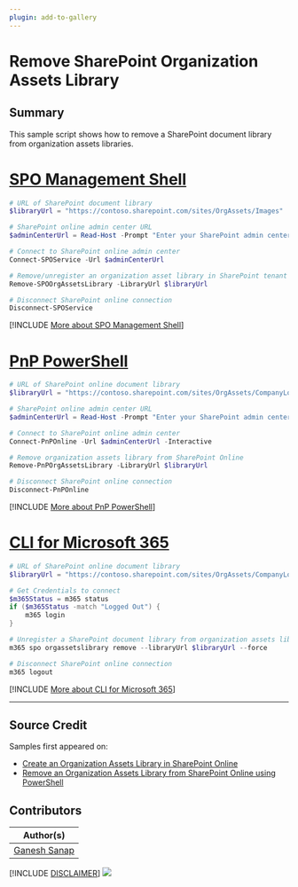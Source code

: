 ```yaml
---
plugin: add-to-gallery
---
```


# Remove SharePoint Organization Assets Library

## Summary

This sample script shows how to remove a SharePoint document library from organization assets libraries.

# [SPO Management Shell](#tab/spoms-ps)

```powershell
# URL of SharePoint document library
$libraryUrl = "https://contoso.sharepoint.com/sites/OrgAssets/Images"

# SharePoint online admin center URL
$adminCenterUrl = Read-Host -Prompt "Enter your SharePoint admin center site URL (e.g https://contoso-admin.sharepoint.com/)"

# Connect to SharePoint online admin center
Connect-SPOService -Url $adminCenterUrl

# Remove/unregister an organization asset library in SharePoint tenant
Remove-SPOOrgAssetsLibrary -LibraryUrl $libraryUrl

# Disconnect SharePoint online connection
Disconnect-SPOService
```

[!INCLUDE [More about SPO Management Shell](../../docfx/includes/MORE-SPOMS.md)]

# [PnP PowerShell](#tab/pnpps)

```powershell
# URL of SharePoint online document library
$libraryUrl = "https://contoso.sharepoint.com/sites/OrgAssets/CompanyLogos"

# SharePoint online admin center URL
$adminCenterUrl = Read-Host -Prompt "Enter your SharePoint admin center site URL (e.g https://contoso-admin.sharepoint.com/)"

# Connect to SharePoint online admin center
Connect-PnPOnline -Url $adminCenterUrl -Interactive

# Remove organization assets library from SharePoint Online
Remove-PnPOrgAssetsLibrary -LibraryUrl $libraryUrl

# Disconnect SharePoint online connection
Disconnect-PnPOnline
```

[!INCLUDE [More about PnP PowerShell](../../docfx/includes/MORE-PNPPS.md)]

# [CLI for Microsoft 365](#tab/cli-m365-ps)

```powershell
# URL of SharePoint online document library
$libraryUrl = "https://contoso.sharepoint.com/sites/OrgAssets/CompanyLogos"

# Get Credentials to connect
$m365Status = m365 status
if ($m365Status -match "Logged Out") {
    m365 login
}

# Unregister a SharePoint document library from organization assets libraries
m365 spo orgassetslibrary remove --libraryUrl $libraryUrl --force

# Disconnect SharePoint online connection
m365 logout
```

[!INCLUDE [More about CLI for Microsoft 365](../../docfx/includes/MORE-CLIM365.md)]

***

## Source Credit

Samples first appeared on:

- [Create an Organization Assets Library in SharePoint Online](https://ganeshsanapblogs.wordpress.com/2024/01/30/create-an-organization-assets-library-in-sharepoint-online/)
- [Remove an Organization Assets Library from SharePoint Online using PowerShell](https://ganeshsanapblogs.wordpress.com/2024/02/03/remove-an-organization-assets-library-from-sharepoint-online-using-powershell/)

## Contributors

| Author(s) |
|-----------|
| [Ganesh Sanap](https://ganeshsanapblogs.wordpress.com/) |

[!INCLUDE [DISCLAIMER](../../docfx/includes/DISCLAIMER.md)]
<img src="https://m365-visitor-stats.azurewebsites.net/script-samples/scripts/spo-remove-org-assets-library" aria-hidden="true" />
